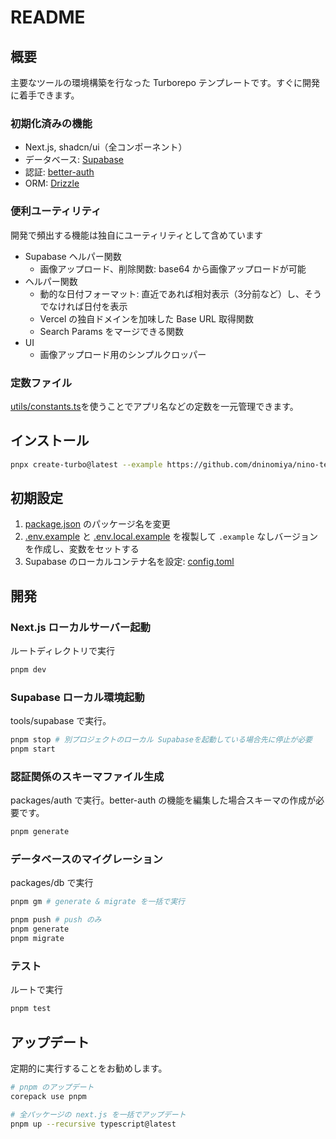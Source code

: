 # README

## 概要

主要なツールの環境構築を行なった Turborepo テンプレートです。すぐに開発に着手できます。

### 初期化済みの機能

- Next.js, shadcn/ui（全コンポーネント）
- データベース: [Supabase](https://supabase.com/docs/guides/local-development?queryGroups=package-manager&package-manager=pnpm)
- 認証: [better-auth](https://www.better-auth.com/docs/introduction)
- ORM: [Drizzle](https://orm.drizzle.team/docs/get-started/supabase-new)

### 便利ユーティリティ

開発で頻出する機能は独自にユーティリティとして含めています

- Supabase ヘルパー関数
  - 画像アップロード、削除関数: base64 から画像アップロードが可能
- ヘルパー関数
  - 動的な日付フォーマット: 直近であれば相対表示（3分前など）し、そうでなければ日付を表示
  - Vercel の独自ドメインを加味した Base URL 取得関数
  - Search Params をマージできる関数
- UI
  - 画像アップロード用のシンプルクロッパー

### 定数ファイル

[utils/constants.ts](/Users/nino/Developer/nino-template/packages/utils/constants.ts)を使うことでアプリ名などの定数を一元管理できます。

## インストール

```sh
pnpx create-turbo@latest --example https://github.com/dninomiya/nino-template -m pnpm
```

## 初期設定

1. [package.json](./package.json) のパッケージ名を変更
2. [.env.example](./packages/db/.env.example) と [.env.local.example](./apps/web/.env.local.example) を複製して `.example` なしバージョンを作成し、変数をセットする
3. Supabase のローカルコンテナ名を設定: [config.toml](./tooling/supabase/config.toml)

## 開発

### Next.js ローカルサーバー起動

ルートディレクトリで実行

```sh
pnpm dev
```

### Supabase ローカル環境起動

tools/supabase で実行。

```sh
pnpm stop # 別プロジェクトのローカル Supabaseを起動している場合先に停止が必要
pnpm start
```

### 認証関係のスキーマファイル生成

packages/auth で実行。better-auth の機能を編集した場合スキーマの作成が必要です。

```sh
pnpm generate
```

### データベースのマイグレーション

packages/db で実行

```sh
pnpm gm # generate & migrate を一括で実行

pnpm push # push のみ
pnpm generate
pnpm migrate
```

### テスト

ルートで実行

```sh
pnpm test
```

## アップデート

定期的に実行することをお勧めします。

```sh
# pnpm のアップデート
corepack use pnpm

# 全パッケージの next.js を一括でアップデート
pnpm up --recursive typescript@latest
```
